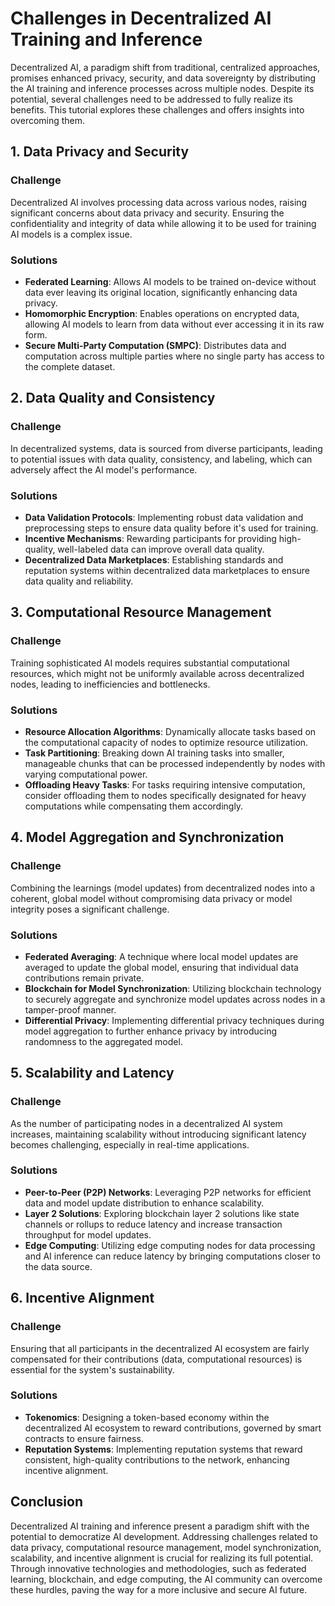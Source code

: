 # Challenges in Decentralized AI Training and Inference

Decentralized AI, a paradigm shift from traditional, centralized approaches, promises enhanced privacy, security, and data sovereignty by distributing the AI training and inference processes across multiple nodes. Despite its potential, several challenges need to be addressed to fully realize its benefits. This tutorial explores these challenges and offers insights into overcoming them.

## 1. Data Privacy and Security

### Challenge
Decentralized AI involves processing data across various nodes, raising significant concerns about data privacy and security. Ensuring the confidentiality and integrity of data while allowing it to be used for training AI models is a complex issue.

### Solutions
- **Federated Learning**: Allows AI models to be trained on-device without data ever leaving its original location, significantly enhancing data privacy.
- **Homomorphic Encryption**: Enables operations on encrypted data, allowing AI models to learn from data without ever accessing it in its raw form.
- **Secure Multi-Party Computation (SMPC)**: Distributes data and computation across multiple parties where no single party has access to the complete dataset.

## 2. Data Quality and Consistency

### Challenge
In decentralized systems, data is sourced from diverse participants, leading to potential issues with data quality, consistency, and labeling, which can adversely affect the AI model's performance.

### Solutions
- **Data Validation Protocols**: Implementing robust data validation and preprocessing steps to ensure data quality before it's used for training.
- **Incentive Mechanisms**: Rewarding participants for providing high-quality, well-labeled data can improve overall data quality.
- **Decentralized Data Marketplaces**: Establishing standards and reputation systems within decentralized data marketplaces to ensure data quality and reliability.

## 3. Computational Resource Management

### Challenge
Training sophisticated AI models requires substantial computational resources, which might not be uniformly available across decentralized nodes, leading to inefficiencies and bottlenecks.

### Solutions
- **Resource Allocation Algorithms**: Dynamically allocate tasks based on the computational capacity of nodes to optimize resource utilization.
- **Task Partitioning**: Breaking down AI training tasks into smaller, manageable chunks that can be processed independently by nodes with varying computational power.
- **Offloading Heavy Tasks**: For tasks requiring intensive computation, consider offloading them to nodes specifically designated for heavy computations while compensating them accordingly.

## 4. Model Aggregation and Synchronization

### Challenge
Combining the learnings (model updates) from decentralized nodes into a coherent, global model without compromising data privacy or model integrity poses a significant challenge.

### Solutions
- **Federated Averaging**: A technique where local model updates are averaged to update the global model, ensuring that individual data contributions remain private.
- **Blockchain for Model Synchronization**: Utilizing blockchain technology to securely aggregate and synchronize model updates across nodes in a tamper-proof manner.
- **Differential Privacy**: Implementing differential privacy techniques during model aggregation to further enhance privacy by introducing randomness to the aggregated model.

## 5. Scalability and Latency

### Challenge
As the number of participating nodes in a decentralized AI system increases, maintaining scalability without introducing significant latency becomes challenging, especially in real-time applications.

### Solutions
- **Peer-to-Peer (P2P) Networks**: Leveraging P2P networks for efficient data and model update distribution to enhance scalability.
- **Layer 2 Solutions**: Exploring blockchain layer 2 solutions like state channels or rollups to reduce latency and increase transaction throughput for model updates.
- **Edge Computing**: Utilizing edge computing nodes for data processing and AI inference can reduce latency by bringing computations closer to the data source.

## 6. Incentive Alignment

### Challenge
Ensuring that all participants in the decentralized AI ecosystem are fairly compensated for their contributions (data, computational resources) is essential for the system's sustainability.

### Solutions
- **Tokenomics**: Designing a token-based economy within the decentralized AI ecosystem to reward contributions, governed by smart contracts to ensure fairness.
- **Reputation Systems**: Implementing reputation systems that reward consistent, high-quality contributions to the network, enhancing incentive alignment.

## Conclusion

Decentralized AI training and inference present a paradigm shift with the potential to democratize AI development. Addressing challenges related to data privacy, computational resource management, model synchronization, scalability, and incentive alignment is crucial for realizing its full potential. Through innovative technologies and methodologies, such as federated learning, blockchain, and edge computing, the AI community can overcome these hurdles, paving the way for a more inclusive and secure AI future.